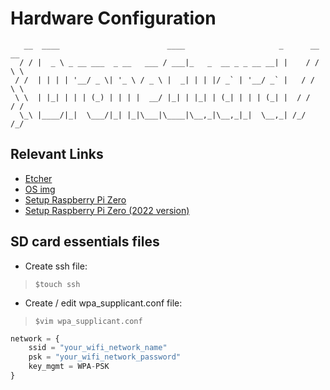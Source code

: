 # Hardware Configuration 

```
   __  ____                        ____                     _      __ __  
  / / |  _ \ _ __ ___  _ __   ___ / ___|_   _  __ _ _ __ __| |    / / \ \ 
 / /  | | | | '__/ _ \| '_ \ / _ \ |  _| | | |/ _` | '__/ _` |   / /   \ \
 \ \  | |_| | | | (_) | | | |  __/ |_| | |_| | (_| | | | (_| |  / /    / /
  \_\ |____/|_|  \___/|_| |_|\___|\____|\__,_|\__,_|_|  \__,_| /_/    /_/ 

```
## Relevant Links

- <a href="https://www.balena.io/etcher/" target="_blank">Etcher</a>
- <a href="https://www.raspberrypi.com/software/operating-systems/#:~:text=Raspberry%20Pi%20OS%20Lite%20(Legacy)" target="_blank">OS img</a>
- <a href="https://youtu.be/3VO4vGlQ1pg">Setup Raspberry Pi Zero</a>
- <a href="https://youtu.be/yn59qX-Td3E" target="_blank">Setup Raspberry Pi Zero (2022 version)</a>

## SD card essentials files
- Create ssh file: <br/>
> `$touch ssh`
- Create / edit wpa_supplicant.conf file: <br/>
> `$vim wpa_supplicant.conf`
```js
network = {
	ssid = "your_wifi_network_name"
	psk = "your_wifi_network_password"
	key_mgmt = WPA-PSK
}
```
